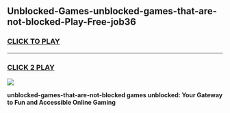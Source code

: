 
## Unblocked-Games-unblocked-games-that-are-not-blocked-Play-Free-job36
<h3>
<a href="https://premium76.site?title=unblocked-games-that-are-not-blocked&ref=10A">CLICK TO PLAY</a></h3>
<hr>

<h3>
<a href="https://premium76.site?title=unblocked-games-that-are-not-blocked&ref=10A">CLICK 2 PLAY</a>
  
</h3>

<a href="https://premium76.site?title=unblocked-games-that-are-not-blocked&ref=10A"><img src="https://clearcache.store/games.png"></a>


**unblocked-games-that-are-not-blocked games unblocked: Your Gateway to Fun and Accessible Online Gaming**
